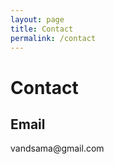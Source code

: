 ```yaml
---
layout: page
title: Contact
permalink: /contact
---
```


<body>
  <h1>Contact</h1>
  <h2>Email</h2>
  <p>
    <i class="fa-solid fa-envelope"></i> vandsama@gmail.com
  </p>
</body>
